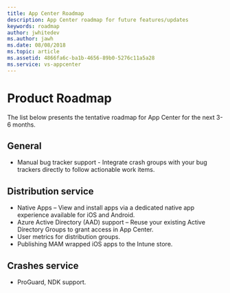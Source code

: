 ```yaml
---
title: App Center Roadmap
description: App Center roadmap for future features/updates
keywords: roadmap
author: jwhitedev
ms.author: jawh
ms.date: 08/08/2018
ms.topic: article
ms.assetid: 4866fa6c-ba1b-4656-89b0-5276c11a5a28
ms.service: vs-appcenter
---
```


# Product Roadmap

The list below presents the tentative roadmap for App Center for the next 3-6 months.

## General

* Manual bug tracker support - Integrate crash groups with your bug trackers directly to follow actionable work items.

## Distribution service

* Native Apps – View and install apps via a dedicated native app experience available for iOS and Android.
* Azure Active Directory (AAD) support – Reuse your existing Active Directory Groups to grant access in App Center.
* User metrics for distribution groups.
* Publishing MAM wrapped iOS apps to the Intune store.


## Crashes service

* ProGuard, NDK support.
